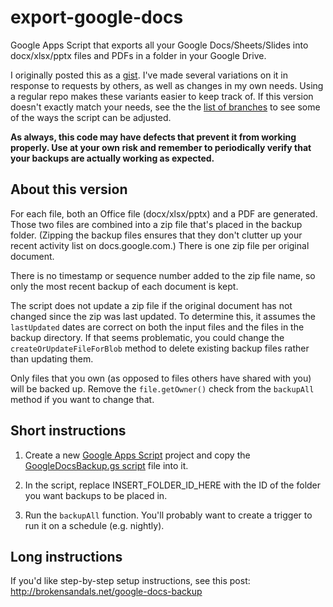 # export-google-docs

Google Apps Script that exports all your Google Docs/Sheets/Slides into docx/xlsx/pptx files and PDFs in a folder in your Google Drive.

I originally posted this as a [gist](https://gist.github.com/brokensandals/6b77f73666323d6e4b94ff1df12a532a).
I've made several variations on it in response to requests by others, as well as changes in my own needs.
Using a regular repo makes these variants easier to keep track of.
If this version doesn't exactly match your needs, see the the [list of branches](https://github.com/brokensandals/export-google-docs/branches) to see some of the ways the script can be adjusted.

**As always, this code may have defects that prevent it from working properly. Use at your own risk and remember to periodically verify that your backups are actually working as expected.**

## About this version

For each file, both an Office file (docx/xlsx/pptx) and a PDF are generated.
Those two files are combined into a zip file that's placed in the backup folder.
(Zipping the backup files ensures that they don't clutter up your recent activity list on docs.google.com.)
There is one zip file per original document.

There is no timestamp or sequence number added to the zip file name, so only the most recent backup of each document is kept.

The script does not update a zip file if the original document has not changed since the zip was last updated.
To determine this, it assumes the `lastUpdated` dates are correct on both the input files and the files in the backup directory.
If that seems problematic, you could change the `createOrUpdateFileForBlob` method to delete existing backup files rather than updating them.

Only files that you own (as opposed to files others have shared with you) will be backed up.
Remove the `file.getOwner()` check from the `backupAll` method if you want to change that.

## Short instructions

1. Create a new [Google Apps Script](https://script.google.com/) project and copy the [GoogleDocsBackup.gs script](GoogleDocsBackup.gs) file into it.

2. In the script, replace INSERT_FOLDER_ID_HERE with the ID of the folder you want backups to be placed in.

3. Run the `backupAll` function.
You'll probably want to create a trigger to run it on a schedule (e.g. nightly).

## Long instructions

If you'd like step-by-step setup instructions, see this post: http://brokensandals.net/google-docs-backup
